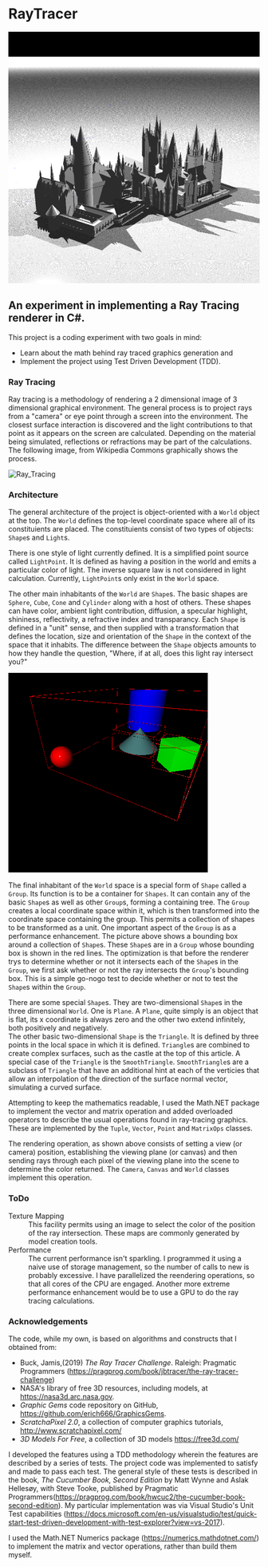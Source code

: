 # RayTracer
![Hogwarts model](Documentation/Hogwarts_FM.png)
## An experiment in implementing a Ray Tracing renderer in C#.

This project is a coding experiment with two goals in mind:

* Learn about the math behind ray traced graphics generation and
* Implement the project using Test Driven Development (TDD).

### Ray Tracing
Ray tracing is a methodology of rendering a 2 dimensional image of 3 dimensional graphical environment. The general process is to project
rays from a "camera" or eye point through a screen into the environment.  The closest surface interaction is discovered and the light contributions
to that point as it appears on the screen are calculated.  Depending on the material being simulated, reflections or refractions may be part
of the calculations.  The following image, from Wikipedia Commons graphically shows the process.

![Ray_Tracing](https://upload.wikimedia.org/wikipedia/commons/9/95/Ray_Tracing_Illustration_First_Bounce.png)


### Architecture

The general architecture of the project is object-oriented with a `World` object at the top.  The `World` defines the top-level coordinate space 
where all of its constituients are placed.  The constituients consist of two types of objects: `Shape`s and `Light`s.

There is one style of light currently defined.  It is a simplified point source called `LightPoint`.  It is defined as having a position in the world
and emits a particular color of light. The inverse square law is not considered in light calculation.  Currently, `LightPoint`s only exist in the
`World` space.

The other main inhabitants of the `World` are `Shape`s. The basic shapes are `Sphere`, `Cube`, `Cone` and `Cylinder` along with a host
of others.  These shapes can have 
color, ambient light contribution, diffusion, a specular highlight, shininess, reflectivity, a refractive index and transparancy.  Each `Shape` is
defined in a "unit" sense, and then supplied with a transformation that defines the location, size and orientation of the `Shape` in the context of
the space that it inhabits.  The difference between the `Shape` objects amounts to how they handle the question, "Where, if at all, does this light ray
intersect you?"

![Cube Demo](Documentation/CubeDemo.png)

The final inhabitant of the `World` space is a special form of `Shape` called a `Group`.  Its function is to be a container for `Shapes`.  It can
contain any of the basic `Shape`s as well as other `Group`s, forming a containing tree. The `Group` creates a local coordinate space within it, which 
is then transformed into the coordinate space containing the group.  This permits a collection of shapes to be transformed as a unit.  One important 
aspect of the `Group` is as a performance enhancement. The picture above shows a bounding box around a collection of `Shape`s.  These `Shape`s are
in a `Group` whose bounding box is shown in the red lines.  The optimization is that before the renderer trys to determine whether or not it intersects
each of the `Shape`s in the `Group`, we first ask whether or not the ray intersects the `Group`'s bounding box.  This is a simple go-nogo test to
decide whether or not to test the `Shape`s within the `Group`.

There are some special `Shape`s.  They are two-dimensional `Shape`s in the three dimensional `World`.  One is `Plane`.  A `Plane`, quite simply is
an object that is flat, its x coordinate is always zero and the other two extend infinitely, both positively and negatively.  
The other basic two-dimensional `Shape` is the `Triangle`.  It is defined by three points in the local space in which it is defined.  `Triangle`s 
are combined to create complex surfaces, such as the castle at the top of this article.  A special case of the `Triangle` is the `SmoothTriangle`.
`SmoothTriangle`s are a subclass of `Triangle` that have an additional hint at each of the verticies that allow an interpolation of the direction
of the surface normal vector, simulating a curved surface.

Attempting to keep the mathematics readable, I used the Math.NET package to implement the vector and matrix operation and added overloaded operators
to describe the usual operations found in ray-tracing graphics.  These are implemented by the `Tuple`, `Vector`, `Point` and `MatrixOps` classes.

The rendering operation, as shown above consists of setting a view (or camera) position, establishing the viewing plane (or canvas) and then sending
rays through each pixel of the viewing plane into the scene to determine the color returned.  The `Camera`, `Canvas` and `World` classes implement this
operation.

### ToDo
<dl>
<dt>Texture Mapping</dt>
<dd>This facility permits using an image to select the color of the position of the ray intersection.  These maps are commonly generated by
model creation tools. </dd>
<dt>Performance</dt>
<dd>The current performance isn't sparkling. I programmed it using a naive use of storage management, so the number of calls to new is probably 
excessive.  I have parallelized the reendering operations, so that all cores of the CPU are engaged. Another more extreme performance 
enhancement would be to use a GPU to do the ray tracing calculations.</dd>
</dl>

### Acknowledgements
The code, while my own, is based on algorithms and constructs that I obtained from:

* Buck, Jamis,(2019) _The Ray Tracer Challenge_. Raleigh: Pragmatic Programmers (https://pragprog.com/book/jbtracer/the-ray-tracer-challenge)
* NASA's library of free 3D resources, including models, at https://nasa3d.arc.nasa.gov.
* _Graphic Gems_ code repository on GitHub, https://github.com/erich666/GraphicsGems.
* _ScratchaPixel 2.0_, a collection of computer graphics tutorials, http://www.scratchapixel.com/
* _3D Models For Free_, a collection of 3D models https://free3d.com/ 

I developed the features using a TDD methodology wherein the features are described by a series of tests. The project code was
implemented to satisfy and made to pass each test.  The general style of 
these tests is described in the book, _The Cucumber Book, Second Edition_ by Matt Wynne and Aslak Hellesøy, with Steve Tooke,
published by Pragmatic Programmers(https://pragprog.com/book/hwcuc2/the-cucumber-book-second-edition). My particular implementation
was via Visual Studio's Unit Test capabilities (https://docs.microsoft.com/en-us/visualstudio/test/quick-start-test-driven-development-with-test-explorer?view=vs-2017).

I used the Math.NET Numerics package (https://numerics.mathdotnet.com/) to implement the matrix and vector operations,
rather than build them myself.
